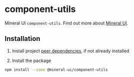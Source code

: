 # component-utils

Mineral UI `component-utils`. Find out more about [Mineral UI](https://github.com/mineral-ui/mineral-ui).

## Installation

1. Install project [peer dependencies](../../docs/peer-dependencies.md), if not already installed

2. Install the package

  ```sh
  npm install --save @mineral-ui/component-utils
  ```
